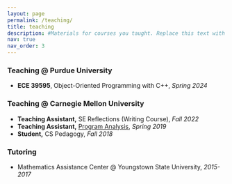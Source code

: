 ```yaml
---
layout: page
permalink: /teaching/
title: teaching
description: #Materials for courses you taught. Replace this text with your description.
nav: true
nav_order: 3
---
```


### Teaching @ Purdue University
* **ECE 39595**, Object-Oriented Programming with C++, *Spring 2024*

### Teaching @ Carnegie Mellon University
* **Teaching Assistant,** SE Reflections (Writing Course), *Fall 2022*
* **Teaching Assistant,** [Program Analysis](https://www.cs.cmu.edu/~aldrich/courses/17-355-19sp/), *Spring 2019*
* **Student,** CS Pedagogy, *Fall 2018*


### Tutoring
* Mathematics Assistance Center @ Youngstown State University, *2015-2017*

<!--For now, this page is assumed to be a static description of your courses. You can convert it to a collection similar to `_projects/` so that you can have a dedicated page for each course.

Organize your courses by years, topics, or universities, however you like!-->
